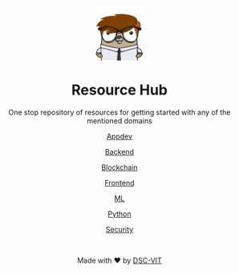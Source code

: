 <p align="center">
    <img src="static/images/gopher.png" width=20% />
</p>


<div align="center">
    
# Resource Hub
    
One stop repository of resources for getting started with any of the mentioned domains
<br>

[Appdev](./Appdev/Appdev.md)

[Backend](./Backend/Backend.md)

[Blockchain](./Blockchain/Blockchain.md)

[Frontend](./Frontend/Frontend.md)

[ML](./ML/ML.md)

[Python](./Python/Python.md)

[Security](./Security/Security.md)

<br>

Made with :heart: by [DSC-VIT](https://github.com/GDGVIT)

</div>


